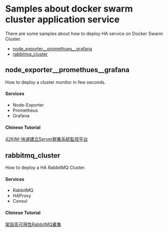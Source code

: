 # Samples about docker swarm cluster application service

There are some samples about how to deploy HA service on Docker Swarm Cluster.


* [node_exporter__promethues__grafana](https://github.com/mmmaaaxxx77/docker-swarm-cluster-application-base#node_exporter__promethues__grafana)
* [rabbitmq_cluster](https://github.com/mmmaaaxxx77/docker-swarm-cluster-application-base#rabbitmq_cluster)

## node_exporter__promethues__grafana
How to deploy a cluster monitor in few seconds.

#### Services

* Node-Exporter
* Prometheus
* Grafana

#### Chinese Tutorial
[42KIM-快速建立Server群集系統監控平台](https://42kim.com/2020/08/26/1241/)

## rabbitmq_cluster
How to deploy a HA RabbitMQ Cluster.

#### Services

* RabbitMQ
* HAProxy
* Consul

#### Chinese Tutorial
[架設高可用性RabbitMQ叢集](https://42kim.com/2019/10/17/1015/)